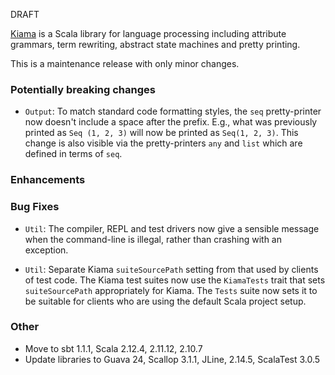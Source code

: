 DRAFT

[Kiama](https://bitbucket.org/inkytonik/kiama) is a Scala library for language processing including attribute grammars, term rewriting, abstract state machines and pretty printing.

This is a maintenance release with only minor changes.

### Potentially breaking changes

* `Output`: To match standard code formatting styles, the `seq` pretty-printer now doesn't include a space after the prefix. E.g., what was previously printed as `Seq (1, 2, 3)` will now be printed as `Seq(1, 2, 3)`. This change is also visible via the pretty-printers `any` and `list` which are defined in terms of `seq`.

### Enhancements

### Bug Fixes

* `Util`: The compiler, REPL and test drivers now give a sensible message when the command-line is illegal, rather than crashing with an exception.

* `Util`: Separate Kiama `suiteSourcePath` setting from that used by clients of test code. The Kiama test suites now use the `KiamaTests` trait that sets `suiteSourcePath` appropriately for Kiama. The `Tests` suite now sets it to be suitable for clients who are using the default Scala project setup.

### Other

* Move to sbt 1.1.1, Scala 2.12.4, 2.11.12, 2.10.7
* Update libraries to Guava 24, Scallop 3.1.1, JLine, 2.14.5, ScalaTest 3.0.5
